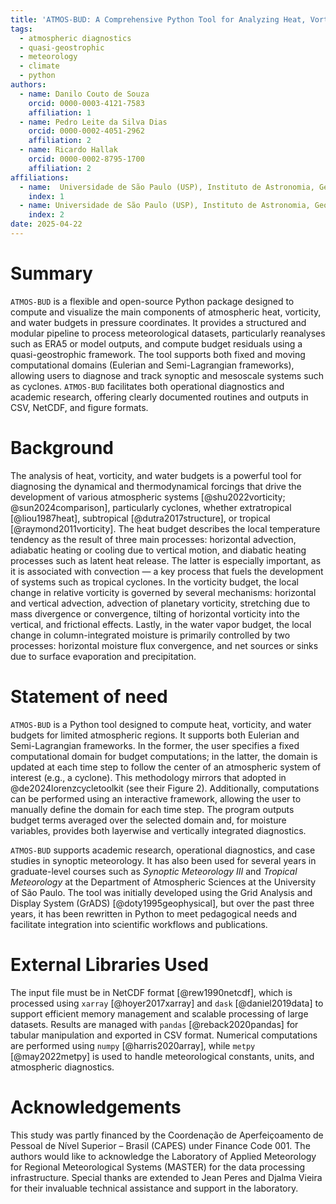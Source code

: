 ```yaml
---
title: 'ATMOS-BUD: A Comprehensive Python Tool for Analyzing Heat, Vorticity and Water Budgets on the Atmosphere'
tags:
  - atmospheric diagnostics
  - quasi-geostrophic
  - meteorology
  - climate
  - python
authors:
  - name: Danilo Couto de Souza
    orcid: 0000-0003-4121-7583
    affiliation: 1
  - name: Pedro Leite da Silva Dias
    orcid: 0000-0002-4051-2962
    affiliation: 2
  - name: Ricardo Hallak
    orcid: 0000-0002-8795-1700
    affiliation: 2
affiliations:
  - name:  Universidade de São Paulo (USP), Instituto de Astronomia, Geofísica e Ciências Atmosféricas (IAG), São Paulo, Brazil & Climate Risk Initiative, IRB(re), Rio de Janeiro, Brazil
    index: 1
  - name: Universidade de São Paulo (USP), Instituto de Astronomia, Geofísica e Ciências Atmosféricas (IAG), São Paulo, Brazil
    index: 2
date: 2025-04-22
---
```


# Summary

`ATMOS-BUD` is a flexible and open-source Python package designed to compute and visualize the main components of atmospheric heat, vorticity, and water budgets in pressure coordinates. It provides a structured and modular pipeline to process meteorological datasets, particularly reanalyses such as ERA5 or model outputs, and compute budget residuals using a quasi-geostrophic framework. The tool supports both fixed and moving computational domains (Eulerian and Semi-Lagrangian frameworks), allowing users to diagnose and track synoptic and mesoscale systems such as cyclones. `ATMOS-BUD` facilitates both operational diagnostics and academic research, offering clearly documented routines and outputs in CSV, NetCDF, and figure formats.


# Background

The analysis of heat, vorticity, and water budgets is a powerful tool for diagnosing the dynamical and thermodynamical forcings that drive the development of various atmospheric systems [@shu2022vorticity; @sun2024comparison], particularly cyclones, whether extratropical [@liou1987heat], subtropical [@dutra2017structure], or tropical [@raymond2011vorticity]. The heat budget describes the local temperature tendency as the result of three main processes: horizontal advection, adiabatic heating or cooling due to vertical motion, and diabatic heating processes such as latent heat release. The latter is especially important, as it is associated with convection — a key process that fuels the development of systems such as tropical cyclones. In the vorticity budget, the local change in relative vorticity is governed by several mechanisms: horizontal and vertical advection, advection of planetary vorticity, stretching due to mass divergence or convergence, tilting of horizontal vorticity into the vertical, and frictional effects. Lastly, in the water vapor budget, the local change in column-integrated moisture is primarily controlled by two processes: horizontal moisture flux convergence, and net sources or sinks due to surface evaporation and precipitation.


# Statement of need

`ATMOS-BUD` is a Python tool designed to compute heat, vorticity, and water budgets for limited atmospheric regions. It supports both Eulerian and Semi-Lagrangian frameworks. In the former, the user specifies a fixed computational domain for budget computations; in the latter, the domain is updated at each time step to follow the center of an atmospheric system of interest (e.g., a cyclone). This methodology mirrors that adopted in @de2024lorenzcycletoolkit (see their Figure 2). Additionally, computations can be performed using an interactive framework, allowing the user to manually define the domain for each time step. The program outputs budget terms averaged over the selected domain and, for moisture variables, provides both layerwise and vertically integrated diagnostics.

`ATMOS-BUD` supports academic research, operational diagnostics, and case studies in synoptic meteorology. It has also been used for several years in graduate-level courses such as *Synoptic Meteorology III* and *Tropical Meteorology* at the Department of Atmospheric Sciences at the University of São Paulo. The tool was initially developed using the Grid Analysis and Display System (GrADS) [@doty1995geophysical], but over the past three years, it has been rewritten in Python to meet pedagogical needs and facilitate integration into scientific workflows and publications.

# External Libraries Used

The input file must be in NetCDF format [@rew1990netcdf], which is processed using `xarray` [@hoyer2017xarray] and `dask` [@daniel2019data] to support efficient memory management and scalable processing of large datasets. Results are managed with `pandas` [@reback2020pandas] for tabular manipulation and exported in CSV format. Numerical computations are performed using `numpy` [@harris2020array], while `metpy` [@may2022metpy] is used to handle meteorological constants, units, and atmospheric diagnostics.


# Acknowledgements

This study was partly financed by the Coordenação de Aperfeiçoamento de Pessoal de Nível Superior – Brasil (CAPES) under Finance Code 001. The authors would like to acknowledge the Laboratory of Applied Meteorology for Regional Meteorological Systems (MASTER) for the data processing infrastructure. Special thanks are extended to Jean Peres and Djalma Vieira for their invaluable technical assistance and support in the laboratory.